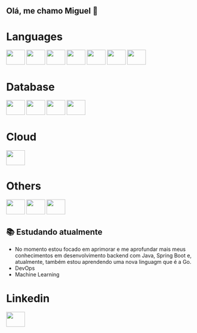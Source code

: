 ## Olá, me chamo Miguel 👋

<div>
  <h1>Languages</h1>
  <img src="https://cdn.jsdelivr.net/gh/devicons/devicon@latest/icons/java/java-original.svg" height="40" width="50"/>
  <img src="https://cdn.jsdelivr.net/gh/devicons/devicon@latest/icons/javascript/javascript-original.svg" height="40" width="50"/>
  <img src="https://cdn.jsdelivr.net/gh/devicons/devicon@latest/icons/python/python-original.svg" height="40" width="50"/>
  <img src="https://cdn.jsdelivr.net/gh/devicons/devicon@latest/icons/typescript/typescript-original.svg" height="40" width="50"/>
  <img src="https://cdn.jsdelivr.net/gh/devicons/devicon@latest/icons/nodejs/nodejs-original-wordmark.svg" height="40" width="50"/>
  <img src="https://cdn.jsdelivr.net/gh/devicons/devicon@latest/icons/html5/html5-original.svg" height="40" width="50"/>
  <img src="https://cdn.jsdelivr.net/gh/devicons/devicon@latest/icons/css3/css3-original.svg" height="40" width="50"/>         
</div>

<div>
  <h1>Database</h1>
  <img src="https://cdn.jsdelivr.net/gh/devicons/devicon@latest/icons/mysql/mysql-original.svg" height="40" width="50"/>
  <img src="https://cdn.jsdelivr.net/gh/devicons/devicon@latest/icons/postgresql/postgresql-original.svg" height="40" width="50"/>
  <img src="https://cdn.jsdelivr.net/gh/devicons/devicon@latest/icons/dynamodb/dynamodb-original.svg" height="40" width="50"/>
  <img src="https://cdn.jsdelivr.net/gh/devicons/devicon@latest/icons/mongodb/mongodb-original.svg" height="40" width="50"/>
</div>

<div>
  <h1>Cloud</h1>
  <img src="https://cdn.jsdelivr.net/gh/devicons/devicon@latest/icons/amazonwebservices/amazonwebservices-original-wordmark.svg" height="40" width="50"/> 
</div>

<div>
  <h1>Others</h1>
  <img src="https://cdn.jsdelivr.net/gh/devicons/devicon@latest/icons/docker/docker-original.svg" height="40" width="50"/> 
  <img src="https://cdn.jsdelivr.net/gh/devicons/devicon@latest/icons/git/git-original.svg" height="40" width="50"/>
  <img src="https://cdn.jsdelivr.net/gh/devicons/devicon@latest/icons/postman/postman-original.svg" height="40" width="50"/>
</div>

## 📚 Estudando atualmente
- No momento estou focado em aprimorar e me aprofundar mais meus conhecimentos em desenvolvimento backend com Java, Spring Boot e, atualmente, também estou aprendendo uma nova linguagm que é a Go.
- DevOps
- Machine Learning

<div>
  <h1>Linkedin</h1>
  <a href=https://www.linkedin.com/in/ant%C3%B4nio-miguel-dos-santos-almeida-46a99934a target="_blank"><img src="https://cdn.jsdelivr.net/gh/devicons/devicon@latest/icons/linkedin/linkedin-original.svg" height="40" width="50"/>    
</div>
